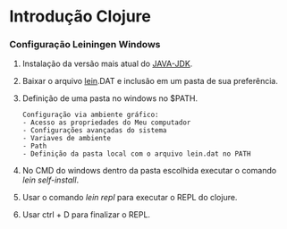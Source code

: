 # Introdução Clojure

### Configuração Leiningen Windows

1. Instalação da versão mais atual do [JAVA-JDK](https://www.oracle.com/technetwork/pt/java/javase/downloads/jdk8-downloads-2133151.html).
2. Baixar o arquivo [lein](leiningen.org/).DAT e inclusão em um pasta de sua preferência.
3. Definição de uma pasta no windows no $PATH.
     
       Configuração via ambiente gráfico:
       - Acesso as propriedades do Meu computador
       - Configurações avançadas do sistema
       - Variaves de ambiente
       - Path
       - Definição da pasta local com o arquivo lein.dat no PATH
       
4. No CMD do windows dentro da pasta escolhida executar o comando *lein self-install*.
5. Usar o comando *lein repl* para executar o REPL do clojure.
6. Usar ctrl + D para finalizar o REPL.
       
